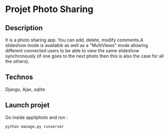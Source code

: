 # Projet Photo Sharing
## Description
It is a photo sharing app. You can add, delete, modify comments.A slideshow mode is available as well as a "MultiViews" mode allowing different connected users to be able to view the same slideshow synchronously (if one goes to the next photo then this is also the case for all the others).

## Technos
Django, Ajax, sqlite

## Launch projet
Go inside appliphoto and run :
```
python manage.py runserver
```
